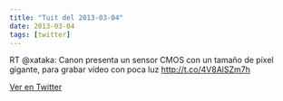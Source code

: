 ```yaml
---
title: "Tuit del 2013-03-04"
date: 2013-03-04
tags: [twitter]
---
```


RT @xataka: Canon presenta un sensor CMOS con un tamaño de píxel gigante, para grabar vídeo con poca luz http://t.co/4V8AlSZm7h



[Ver en Twitter](https://twitter.com/i/web/status/308707233917702144)
